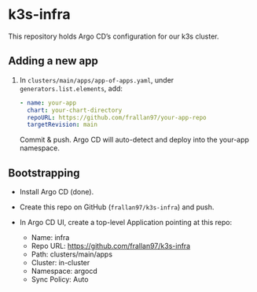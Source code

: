 # k3s-infra

This repository holds Argo CD’s configuration for our k3s cluster.

## Adding a new app

1. In `clusters/main/apps/app-of-apps.yaml`, under `generators.list.elements`, add:

   ```yaml
   - name: your-app
     chart: your-chart-directory
     repoURL: https://github.com/frallan97/your-app-repo
     targetRevision: main
   ```

   Commit & push. Argo CD will auto-detect and deploy into the your-app namespace.

## Bootstrapping

- Install Argo CD (done).
- Create this repo on GitHub (`frallan97/k3s-infra`) and push.
- In Argo CD UI, create a top-level Application pointing at this repo:

    - Name: infra
    - Repo URL: https://github.com/frallan97/k3s-infra
    - Path: clusters/main/apps
    - Cluster: in-cluster
    - Namespace: argocd
    - Sync Policy: Auto 